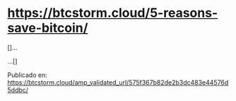# https://btcstorm.cloud/5-reasons-save-bitcoin/

[]...

...[]

Publicado en: https://btcstorm.cloud/amp_validated_url/575f367b82de2b3dc483e44576d5ddbc/